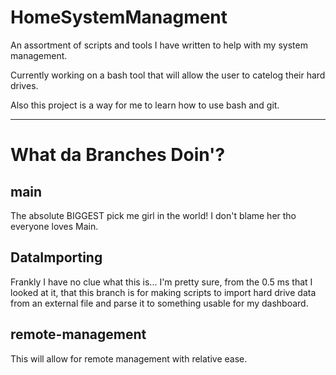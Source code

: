 # HomeSystemManagment
An assortment of scripts and tools I have written to help with my system management.

Currently working on a bash tool that will allow the user to catelog their hard drives.

Also this project is a way for me to learn how to use bash and git.

---
# What da Branches Doin'?
  ## main
  The absolute BIGGEST pick me girl in the world! I don't blame her tho everyone loves Main.
  ## DataImporting
  Frankly I have no clue what this is...
    I'm pretty sure, from the 0.5 ms that I looked at it, that this branch is for making scripts to import hard drive data from an external
    file and parse it to something usable for my dashboard.
  ## remote-management
  This will allow for remote management with relative ease.

